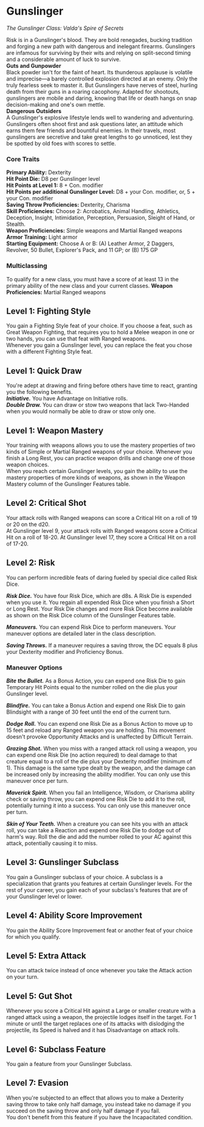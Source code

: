 # Gunslinger
*The Gunslinger Class: Valda's Spire of Secrets*  

Risk is in a Gunslinger's blood. They are bold renegades, bucking tradition and forging a new path with dangerous and inelegant firearms. Gunslingers are infamous for surviving by their wits and relying on split-second timing and a considerable amount of luck to survive.  
**Guts and Gunpowder**  
Black powder isn't for the faint of heart. Its thunderous applause is volatile and imprecise—a barely controlled explosion directed at an enemy. Only the truly fearless seek to master it. But Gunslingers have nerves of steel, hurling death from their guns in a roaring cacophony. Adapted for shootouts, gunslingers are mobile and daring, knowing that life or death hangs on snap decision-making and one's own mettle.  
**Dangerous Outsiders**  
A Gunslinger's explosive lifestyle lends well to wandering and adventuring. Gunslingers often shoot first and ask questions later, an attitude which earns them few friends and bountiful enemies. In their travels, most gunslingers are secretive and take great lengths to go unnoticed, lest they be spotted by old foes with scores to settle.  

### Core Traits  
**Primary Ability:** Dexterity  
**Hit Point Die:** D8 per Gunslinger level  
**Hit Points at Level 1:** 8 + Con. modifier  
**Hit Points per additional Gunslinger Level:** D8 + your Con. modifier, or, 5 + your Con. modifier  
**Saving Throw Proficiencies:** Dexterity, Charisma  
**Skill Proficiencies:** Choose 2: Acrobatics, Animal Handling, Athletics, Deception, Insight, Intimidation, Perception, Persuasion, Sleight of Hand, or Stealth.  
**Weapon Proficiencies:** Simple weapons and Martial Ranged weapons  
**Armor Training:** Light armor  
**Starting Equipment:** Choose A or B: (A) Leather Armor, 2 Daggers, Revolver, 50 Bullet, Explorer's Pack, and 11 GP; or (B) 175 GP  
### Multiclassing
To qualify for a new class, you must have a score of at least 13 in the primary ability of the new class and your current classes.
**Weapon Proficiencies:** Martial Ranged weapons

## Level 1: Fighting Style
You gain a Fighting Style feat of your choice. If you choose a feat, such as Great Weapon Fighting, that requires you to hold a Melee weapon in one or two hands, you can use that feat with Ranged weapons.  
Whenever you gain a Gunslinger level, you can replace the feat you chose with a different Fighting Style feat.

## Level 1: Quick Draw
You're adept at drawing and firing before others have time to react, granting you the following benefits.  
***Initiative.*** You have Advantage on Initiative rolls.  
***Double Draw.*** You can draw or stow two weapons that lack Two-Handed when you would normally be able to draw or stow only one.  

## Level 1: Weapon Mastery
Your training with weapons allows you to use the mastery properties of two kinds of Simple or Martial Ranged weapons of your choice. Whenever you finish a Long Rest, you can practice weapon drills and change one of those weapon choices.  
When you reach certain Gunslinger levels, you gain the ability to use the mastery properties of more kinds of weapons, as shown in the Weapon Mastery column of the Gunslinger Features table.

## Level 2: Critical Shot
Your attack rolls with Ranged weapons can score a Critical Hit on a roll of 19 or 20 on the d20.  
At Gunslinger level 9, your attack rolls with Ranged weapons score a Critical Hit on a roll of 18-20. At Gunslinger level 17, they score a Critical Hit on a roll of 17-20.

## Level 2: Risk
You can perform incredible feats of daring fueled by special dice called Risk Dice.

***Risk Dice.*** You have four Risk Dice, which are d8s. A Risk Die is expended when you use it. You regain all expended Risk Dice when you finish a Short or Long Rest. Your Risk Die changes and more Risk Dice become available as shown on the Risk Dice column of the Gunslinger Features table.

***Maneuvers.*** You can expend Risk Dice to perform maneuvers. Your maneuver options are detailed later in the class description.

***Saving Throws.*** If a maneuver requires a saving throw, the DC equals 8 plus your Dexterity modifier and Proficiency Bonus.

### Maneuver Options

***Bite the Bullet.*** As a Bonus Action, you can expend one Risk Die to gain Temporary Hit Points equal to the number rolled on the die plus your Gunslinger level.

***Blindfire.*** You can take a Bonus Action and expend one Risk Die to gain Blindsight with a range of 30 feet until the end of the current turn.

***Dodge Roll.*** You can expend one Risk Die as a Bonus Action to move up to 15 feet and reload any Ranged weapon you are holding. This movement doesn't provoke Opportunity Attacks and is unaffected by Difficult Terrain.

***Grazing Shot.*** When you miss with a ranged attack roll using a weapon, you can expend one Risk Die (no action required) to deal damage to that creature equal to a roll of the die plus your Dexterity modifier (minimum of 1). This damage is the same type dealt by the weapon, and the damage can be increased only by increasing the ability modifier. You can only use this maneuver once per turn.

***Maverick Spirit.*** When you fail an Intelligence, Wisdom, or Charisma ability check or saving throw, you can expend one Risk Die to add it to the roll, potentially turning it into a success. You can only use this maneuver once per turn.

***Skin of Your Teeth.*** When a creature you can see hits you with an attack roll, you can take a Reaction and expend one Risk Die to dodge out of harm's way. Roll the die and add the number rolled to your AC against this attack, potentially causing it to miss.

## Level 3: Gunslinger Subclass
You gain a Gunslinger subclass of your choice. A subclass is a specialization that grants you features at certain Gunslinger levels. For the rest of your career, you gain each of your subclass's features that are of your Gunslinger level or lower.

## Level 4: Ability Score Improvement
You gain the Ability Score Improvement feat or another feat of your choice for which you qualify.

## Level 5: Extra Attack
You can attack twice instead of once whenever you take the Attack action on your turn.

## Level 5: Gut Shot
Whenever you score a Critical Hit against a Large or smaller creature with a ranged attack using a weapon, the projectile lodges itself in the target. For 1 minute or until the target replaces one of its attacks with dislodging the projectile, its Speed is halved and it has Disadvantage on attack rolls.

## Level 6: Subclass Feature
You gain a feature from your Gunslinger Subclass.

## Level 7: Evasion
When you're subjected to an effect that allows you to make a Dexterity saving throw to take only half damage, you instead take no damage if you succeed on the saving throw and only half damage if you fail.  
You don't benefit from this feature if you have the Incapacitated condition.


